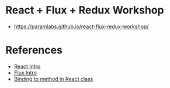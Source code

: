 # React + Flux + Redux Workshop
- https://paramlabs.github.io/react-flux-redux-workshop/

# References
- [React Intro](https://blog.andrewray.me/reactjs-for-stupid-people/)
- [Flux Intro](https://blog.andrewray.me/flux-for-stupid-people/)
- [Binding to method in React class](http://egorsmirnov.me/2015/08/16/react-and-es6-part3.html)
